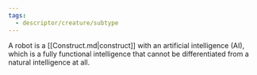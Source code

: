 ```yaml
---
tags:
  - descriptor/creature/subtype
---
```

A robot is a [[Construct.md|construct]] with an artificial intelligence (AI), which is a fully functional intelligence that cannot be differentiated from a natural intelligence at all.